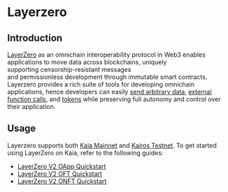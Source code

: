 # Layerzero

## Introduction <a id="introduction"></a>

[LayerZero](https://docs.layerzero.network/v2) as an omnichain interoperability protocol in Web3 enables applications to move data across blockchains, uniquely supporting censorship-resistant messages and permissionless development through immutable smart contracts. Layerzero provides a rich suite of tools for developing omnichain  applications, hence developers can easily [send arbitrary data](https://docs.layerzero.network/v2/home/protocol/contract-standards#oapp), [external function calls](https://docs.layerzero.network/v2/developers/evm/oapp/message-design-patterns), and [tokens](https://docs.layerzero.network/v2/home/protocol/contract-standards#oft) while preserving full autonomy and control over their application.

## Usage <a id="usage"></a>

Layerzero supports both [Kaia Mainnet](https://docs.layerzero.network/v2/developers/evm/technical-reference/deployed-contracts#klaytn) and [Kairos Testnet](https://docs.layerzero.network/v2/developers/evm/technical-reference/deployed-contracts#klaytn-baobab). To get started using LayerZero on Kaia, refer to the following guides:

- [LayerZero V2 OApp Quickstart](https://docs.layerzero.network/v2/developers/evm/oapp/overview)
- [LayerZero V2 OFT Quickstart](https://docs.layerzero.network/v2/developers/evm/oft/quickstart)
- [LayerZero V2 ONFT Quickstart](https://docs.layerzero.network/v2/developers/evm/onft/quickstart)
